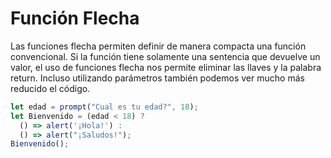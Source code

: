 # Función Flecha

Las funciones flecha permiten definir de manera compacta una función convencional. Si la función tiene solamente una sentencia que devuelve un valor, el uso de funciones flecha nos permite eliminar las llaves y la palabra return. Incluso utilizando parámetros también podemos ver mucho más reducido el código.

```javascript
let edad = prompt("Cual es tu edad?", 18);
let Bienvenido = (edad < 18) ?
  () => alert('¡Hola!') :
  () => alert("¡Saludos!");
Bienvenido();
```

